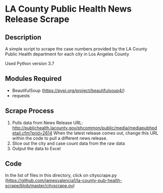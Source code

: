 # LA County Public Health News Release Scrape

## Description
A simple script to scrape the case numbers provided by the LA County Public Health department for each city in Los Angeles County

Used Python version 3.7

## Modules Required

- BeautifulSoup (https://pypi.org/project/beautifulsoup4/)
- requests

## Scrape Process

1.    Pulls data from News Release URL: http://publichealth.lacounty.gov/phcommon/public/media/mediapubhpdetail.cfm?prid=2614
      When the latest release comes out, change this URL within the code to pull a different news release.
2.    Slice out the city and case count data from the raw data
3.    Output the data to Excel

## Code
In the list of files in this directory, click on cityscrape.py (https://github.com/jamesvalencia1/la-county-pub-health-scrape/blob/master/cityscrape.py)
